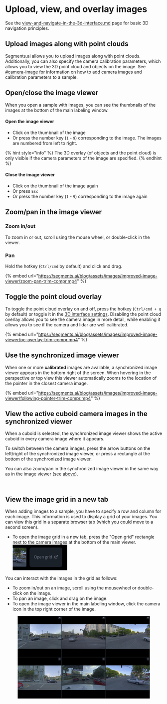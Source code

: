 # Upload, view, and overlay images

See the [view-and-navigate-in-the-3d-interface.md](view-and-navigate-in-the-3d-interface.md "mention") page for basic 3D navigation principles.

## Upload images along with point clouds

Segments.ai allows you to upload images along with point clouds. Additionally, you can also specify the camera calibration parameters, which allows you to view the 3D point cloud and objects on the image. See [#camera-image](../../reference/sample-types/#camera-image "mention") for information on how to add camera images and calibration parameters to a sample.

## Open/close the image viewer

When you open a sample with images, you can see the thumbnails of the images at the bottom of the main labeling window.

#### Open the image viewer

* Click on the thumbnail of the image
* Or press the number key (`1` - `9`) corresponding to the image. The images are numbered from left to right.

{% hint style="info" %}
The 3D overlay (of objects and the point cloud) is only visible if the camera parameters of the image are specified.
{% endhint %}

#### Close the image viewer

* Click on the thumbnail of the image again
* Or press `Esc`
* Or press the number key (`1` - `9`) corresponding to the image again

## Zoom/pan in the image viewer

### Zoom in/out

To zoom in or out, scroll using the mouse wheel, or double-click in the viewer.

### Pan

Hold the hotkey (`Ctrl/cmd` by default) and click and drag.

{% embed url="https://segments.ai/blog/assets/images/improved-image-viewer/zoom-pan-trim-compr.mp4" %}

## Toggle the point cloud overlay

To toggle the point cloud overlay on and off, press the hotkey (`Ctrl/cmd + q` by default) or toggle it in the [3D interface settings](3d-interface-settings.md#toggle-point-cloud-overlay-on-images). Disabling the point cloud overlay allows you to see the camera image in more detail, while enabling it allows you to see if the camera and lidar are well calibrated.

{% embed url="https://segments.ai/blog/assets/images/improved-image-viewer/pc-overlay-trim-compr.mp4" %}

## Use the **synchronized** image viewer

When one or more **calibrated** images are available, a synchronized image viewer appears in the bottom right of the screen. When hovering in the perspective or top view this viewer automatically zooms to the location of the pointer in the closest camera image.

{% embed url="https://segments.ai/blog/assets/images/improved-image-viewer/following-pointer-trim-compr.mp4" %}

## View the active cuboid camera images in the synchronized viewer

When a cuboid is selected, the synchronized image viewer shows the active cuboid in every camera image where it appears.

To switch between the camera images, press the arrow buttons on the left/right of the synchronized image viewer, or press a rectangle at the bottom of the synchronized image viewer.

You can also zoom/pan in the synchronized image viewer in the same way as in the image viewer (see [above](upload-view-and-overlay-images.md#zoom-pan-in-the-image-viewer)).



<figure><img src="../../.gitbook/assets/Screenshot 2024-01-24 at 22.32.38.png" alt=""><figcaption></figcaption></figure>

## View the image grid in a new tab

When adding images to a sample, you have to specify a row and column for each image. This information is used to display a grid of your images. You can view this grid in a separate browser tab (which you could move to a second screen).

* To open the image grid in a new tab, press the "Open grid" rectangle next to the camera images at the bottom of the main viewer.\
  ![](<../../.gitbook/assets/image (1).png>)

You can interact with the images in the grid as follows:

* To zoom in/out on an image, scroll using the mousewheel or double-click on the image.&#x20;
* To pan an image, click and drag on the image.
* To open the image viewer in the main labeling window, click the camera icon in the top right corner of the image.&#x20;

<figure><img src="../../.gitbook/assets/image (7) (3).png" alt=""><figcaption></figcaption></figure>

